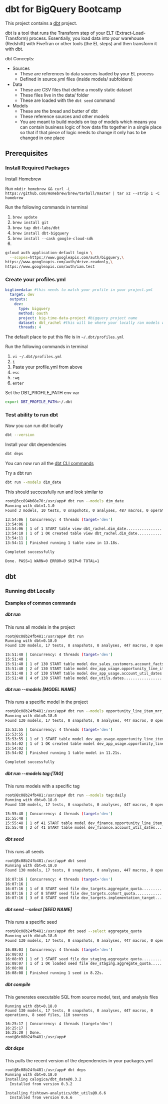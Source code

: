 # dbt for BigQuery Bootcamp

This project contains a [dbt](https://getdbt.com) project.

dbt is a tool that runs the Transform step of your ELT (Extract-Load-Transform) process. Essentially, you load data into your warehouse (Redshift) with FiveTran or other tools (the EL steps)
and then transform it with dbt.

dbt Concepts:
- Sources
    - These are references to data sources loaded by your EL process
    - Defined in source.yml files (inside models/ subfolders)
- Data
    - These are CSV files that define a mostly static dataset
    - These files live in the data/ folder
    - These are loaded with the `dbt seed` command
- Models
    - These are the bread and butter of dbt
    - These reference sources and other models
    - You are meant to build models on top of models which means you can contain business logic of how data fits together in a single place so that if that piece of logic needs to change it only has to be changed in one place

## Prerequisites

### Install Required Packages

Install Homebrew

Run `mkdir homebrew && curl -L https://github.com/Homebrew/brew/tarball/master | tar xz --strip 1 -C homebrew`

Run the following commands in terminal
1. `brew update`
2. `brew install git`
3. `brew tap dbt-labs/dbt`
4. `brew install dbt-bigquery`
5. `brew install --cask google-cloud-sdk`
6. 
```sh
gcloud auth application-default login \
  --scopes=https://www.googleapis.com/auth/bigquery,\
https://www.googleapis.com/auth/drive.readonly,\
https://www.googleapis.com/auth/iam.test
```

### Create your profiles.yml
```yml
bigtimedata: #this needs to match your profile in your project.yml
  target: dev
  outputs:
    dev:
      type: bigquery
      method: oauth
      project: big-time-data-project #bigquery project name
      dataset: dbt_rachel #this will be where your locally ran models will show up
      threads: 4
```
The default place to put this file is in `~/.dbt/profiles.yml`

Run the following commands in terminal
1. `vi ~/.dbt/profiles.yml`
2. `i`
3. Paste your profile.yml from above
4. `esc`
5. `:wq`
6. `enter`

Set the DBT_PROFILE_PATH env var
```sh
export DBT_PROFILE_PATH=~/.dbt
```

### Test ability to run dbt
Now you can run dbt locally
```sh
dbt --version
```

Install your dbt dependencies
```sh
dbt deps
```

You can now run all the [dbt CLI commands](https://docs.getdbt.com/reference/dbt-commands)

Try a dbt run
```sh
dbt run --models dim_date
```
This should successfully run and look similar to
```sh
root@3cc894b68e70:/usr/app# dbt run --models dim_date
Running with dbt=1.1.0
Found 3 models, 10 tests, 0 snapshots, 0 analyses, 487 macros, 0 operations, 1 seed file, 2 sources, 0 exposures, 0 metrics

13:54:06 | Concurrency: 4 threads (target='dev')
13:54:06 |
13:54:06 | 1 of 1 START table view dbt_rachel.dim_date............................. [RUN]
13:54:10 | 1 of 1 OK created table view dbt_rachel.dim_date........................ [SELECT in 3.68s]
13:54:11 |
13:54:11 | Finished running 1 table view in 13.18s.

Completed successfully

Done. PASS=1 WARN=0 ERROR=0 SKIP=0 TOTAL=1
```


## dbt
### Running dbt Locally
#### Examples of common commands
##### dbt run
This runs all models in the project
```sh
root@8c08b24fb481:/usr/app# dbt run
Running with dbt=0.18.0
Found 130 models, 17 tests, 0 snapshots, 0 analyses, 447 macros, 0 operations, 8 seed files, 110 sources

15:51:40 | Concurrency: 4 threads (target='dev')
15:51:40 | 
15:51:40 | 1 of 130 START table model dev_sales_customers.account_facts_start_date [RUN]
15:51:40 | 2 of 130 START table model dev_app_usage.opportunity_line_item_mrr_by_date.......... [RUN]
15:51:40 | 3 of 130 START table model dev_app_usage.account_util_dates.............. [RUN]
15:51:40 | 4 of 130 START table model dev_utils.dates........................... [RUN]
```
##### dbt run --models [MODEL NAME]
This runs a specific model in the project
```sh
root@8c08b24fb481:/usr/app# dbt run --models opportunity_line_item_mrr_by_date
Running with dbt=0.18.0
Found 130 models, 17 tests, 0 snapshots, 0 analyses, 447 macros, 0 operations, 8 seed files, 110 sources

15:53:55 | Concurrency: 4 threads (target='dev')
15:53:55 | 
15:53:55 | 1 of 1 START table model dev_app_usage.opportunity_line_item_mrr_by_date............ [RUN]
15:54:02 | 1 of 1 OK created table model dev_app_usage.opportunity_line_item_mrr_by_date....... [SELECT in 7.01s]
15:54:02 | 
15:54:02 | Finished running 1 table model in 11.21s.

Completed successfully
```
##### dbt run --models tag:[TAG]
This runs models with a specific tag
```sh
root@8c08b24fb481:/usr/app# dbt run --models tag:daily
Running with dbt=0.18.0
Found 130 models, 17 tests, 0 snapshots, 0 analyses, 447 macros, 0 operations, 8 seed files, 110 sources

15:55:48 | Concurrency: 4 threads (target='dev')
15:55:48 | 
15:55:48 | 1 of 41 START table model dev_finance.opportunity_line_item_mrr_by_date [RUN]
15:55:48 | 2 of 41 START table model dev_finance.account_util_dates............. [RUN]
```
##### dbt seed
This runs all seeds
```sh
root@8c08b24fb481:/usr/app# dbt seed
Running with dbt=0.18.0
Found 130 models, 17 tests, 0 snapshots, 0 analyses, 447 macros, 0 operations, 8 seed files, 110 sources

16:07:16 | Concurrency: 4 threads (target='dev')
16:07:16 | 
16:07:16 | 1 of 8 START seed file dev_targets.aggregate_quota................... [RUN]
16:07:16 | 2 of 8 START seed file dev_targets.cohort_quota...................... [RUN]
16:07:16 | 3 of 8 START seed file dev_targets.implementation_target............. [RUN]
```
##### dbt seed --select [SEED NAME]
This runs a specific seed
```sh
root@8c08b24fb481:/usr/app# dbt seed --select aggregate_quota
Running with dbt=0.18.0
Found 130 models, 17 tests, 0 snapshots, 0 analyses, 447 macros, 0 operations, 8 seed files, 110 sources

16:08:03 | Concurrency: 4 threads (target='dev')
16:08:03 | 
16:08:03 | 1 of 1 START seed file dev_staging.aggregate_quota............... [RUN]
16:08:07 | 1 of 1 OK loaded seed file dev_staging.aggregate_quota........... [INSERT 997 in 4.50s]
16:08:08 | 
16:08:08 | Finished running 1 seed in 8.22s.
```
##### dbt compile
This generates executable SQL from source model, test, and analysis files
```sroot@8c08b24fb481:/usr/app# dbt compile
Running with dbt=0.18.0
Found 130 models, 17 tests, 0 snapshots, 0 analyses, 447 macros, 0 operations, 8 seed files, 110 sources

16:25:17 | Concurrency: 4 threads (target='dev')
16:25:17 | 
16:25:20 | Done.
root@8c08b24fb481:/usr/app#
```
##### dbt deps
This pulls the recent version of the dependencies in your packages.yml
```sh
root@8c08b24fb481:/usr/app# dbt deps
Running with dbt=0.18.0
Installing calogica/dbt_date@0.3.2
  Installed from version 0.3.2

Installing fishtown-analytics/dbt_utils@0.6.6
  Installed from version 0.6.6
```
